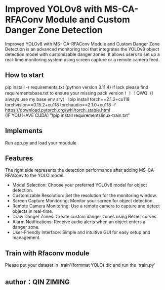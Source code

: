 # Improved YOLOv8 with MS-CA-RFAConv Module and Custom Danger Zone Detection

Improved YOLOv8 with MS- CA-RFAConv
Module and Custom Danger Zone Detection is an advanced monitoring tool that integrates the YOLOv8 object detection model with customizable danger zones. It allows users to set up a real-time monitoring system using screen capture or a remote camera feed.
## How to start
pip install -r requirements.txt    (python version 3.11.4)
If lack please find requirementsbase.txt to ensure your missing pack version！！！QWQ（I always use my base env sry）
!pip install torch==2.1.2+cu118 torchvision==0.15.2+cu118 torchaudio==2.1.0+cu118 -f https://download.pytorch.org/whl/torch_stable.html      
(IF YOU HAVE CUDA)
"!pip install requirementslinux-train.txt"

## Implements
Run app.py and load your moudule

## Features

The right side represents the detection performance after adding MS-CA-RFAConv to the YOLO model.
- Model Selection: Choose your preferred YOLOv8 model for object detection.
- Customizable Resolution: Set the resolution for the monitoring window.
- Screen Capture Monitoring: Monitor your screen for object detection.
- Remote Camera Monitoring: Use a remote camera to capture and detect objects in real-time.
- Draw Danger Zones: Create custom danger zones using Bézier curves.
- Alarm Notifications: Receive audio alerts when an object enters a danger zone.
- User-Friendly Interface: Simple and intuitive GUI for easy setup and management.
## Train with Rfaconv module
Please put your dataset in 'train'(formmat YOLO) dic and run the 'train.py'
## author：QIN ZIMING

